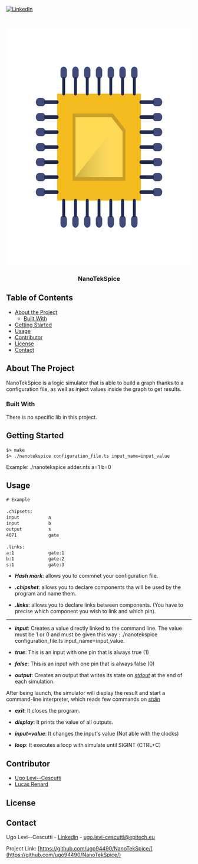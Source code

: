<!--[![Stargazers][stars-shield]][stars-url]-->
[![LinkedIn][linkedin-shield]][linkedin-url]



<!-- PROJECT LOGO -->
<br />
<p align="center">
  <a href="https://github.com/ugo94490/NanoTekSpice/">
    <img src="nts.jpg" alt="Logo" width="640" height="640">
  </a>

  <h3 align="center">NanoTekSpice</h3>
</p>



<!-- TABLE OF CONTENTS -->
## Table of Contents

* [About the Project](#about-the-project)
  * [Built With](#built-with)
* [Getting Started](#getting-started)
* [Usage](#usage)
* [Contributor](#contributor)
* [License](#license)
* [Contact](#contact)



<!-- ABOUT THE PROJECT -->
## About The Project

NanoTekSpice is a logic simulator that is able to build a graph thanks to a configuration file, as well as inject values inside the graph to get results.

### Built With

There is no specific lib in this project.


<!-- GETTING STARTED -->
## Getting Started

```
$> make
$> ./nanotekspice configuration_file.ts input_name=input_value
```

Example: ./nanotekspice adder.nts a=1 b=0


<!-- USAGE EXAMPLES -->
## Usage

```
# Example

.chipsets:                                                                                                                                                                                                                                     
input           a                                                                                                                                                                                                                              
input           b                                                                                                                                                                                                                              
output          s                                                                                                                                                                                                                              
4071            gate                                                                                                                                                                                                                           
                                                                                                                                                                                                                                               
.links:                                                                                                                                                                                                                                        
a:1             gate:1                                                                                                                                                                                                                         
b:1             gate:2                                                                                                                                                                                                                         
s:1             gate:3 
```

* ***Hash mark***:	allows you to commnet your configuration file.

* ***.chipshet***:	allows you to declare components tha will be used by the program and name them.

* ***.links***:     allows you to declare links between components. (You have to precise which component you wish to link and which pin).

***

* ***input***: Creates a value directly linked to the command line. The value must be 1 or 0 and must be given this way :
./nanotekspice configuration_file.ts input_name=input_value.

* ***true***: This is an input with one pin that is always true (1)

* ***false***: This is an input with one pin that is always false (0)

* ***output***: Creates an output that writes its state on *[stdout](http://en.cppreference.com/w/cpp/io/cout)* at the end of each simulation.

After being launch, the simulator will display the result and start a command-line interpreter, which reads few commands on *[stdin](http://en.cppreference.com/w/cpp/io/cin)*

* ***exit***: It closes the program.

* ***display***: It prints the value of all outputs.

* ***input=value***: It changes the input's value (Not able with the clocks)

* ***loop***: It executes a loop with simulate until SIGINT (CTRL+C)


<!-- CONTRIBUTING -->
## Contributor

* [Ugo Levi--Cescutti](https://github.com/ugo94490)
* [Lucas Renard](https://github.com/LightFox7/)


<!-- LICENSE -->
## License



<!-- CONTACT -->
## Contact

Ugo Levi--Cescutti - [Linkedin](https://www.linkedin.com/in/ugo-levi-cescutti/) - ugo.levi-cescutti@epitech.eu

Project Link: [https://github.com/ugo94490/NanoTekSpice/](https://github.com/ugo94490/NanoTekSpice/)

[stars-shield]: https://img.shields.io/github/stars/ugo94490/NanoTekSpice.svg?style=flat-square
[stars-url]: https://github.com/ugo94490/NanoTekSpice/stargazers
[linkedin-shield]: https://img.shields.io/badge/-LinkedIn-black.svg?style=flat-square&logo=linkedin&colorB=555
[linkedin-url]: https://www.linkedin.com/in/ugo-levi-cescutti/
